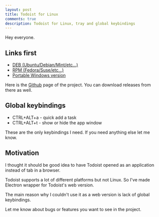 ```yaml
---
layout: post
title: Todoist for Linux
comments: true
description: Todoist for Linux, tray and global keybindings
---
```


Hey everyone.

## Links first

* [DEB (Ubuntu/Debian/Mint/etc...)](https://www.dropbox.com/s/ldv7uf5dxmerqx8/Todoist.deb?dl=0)
* [RPM (Fedora/Suse/etc...)](https://www.dropbox.com/s/q8m6rxp26bjmfnh/Todoist.rpm?dl=0)
* [Portable Windows version](https://www.dropbox.com/s/ve97rxd2i1zhlm1/Todoist.exe?dl=0)

Here is the [Github](https://github.com/KryDos/todoist-linux) page of the project.
You can download releases from there as well.

## Global keybindings

* CTRL+ALT+a - quick add a task
* CTRL+ALT+t - show or hide the app window

These are the only keybindings I need. If you need anything else let me know.

## Motivation

I thought it should be good idea to have Todoist opened as an application instead of tab in a browser.

Todoist supports a lot of different platforms but not Linux.
So I've made Electron wrapper for Todoist's web version.

The main reason why I couldn't use it as a web version is lack of global keybindings.

Let me know about bugs or features you want to see in the project.
